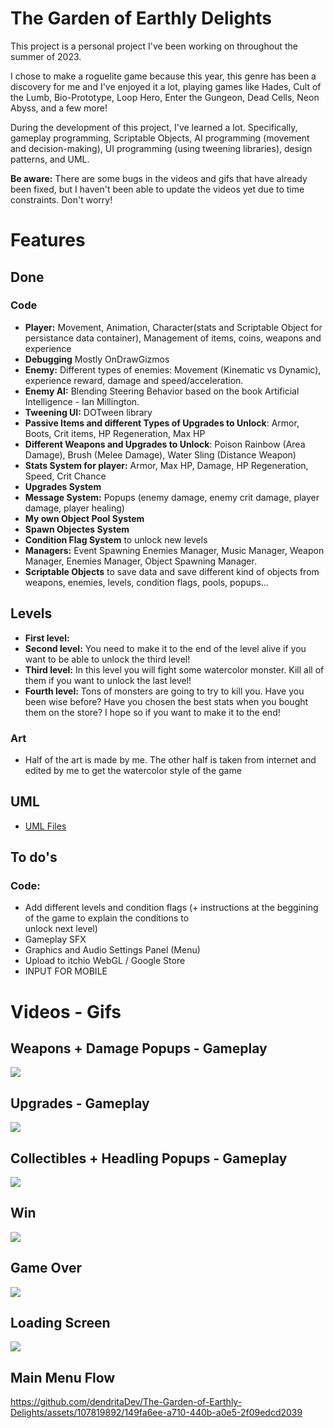 # The Garden of Earthly Delights
This project is a personal project I've been working on throughout the summer of 2023.

I chose to make a roguelite game because this year, this genre has been a discovery for me and I've enjoyed it a lot, playing games like Hades, Cult of the Lumb, Bio-Prototype, Loop Hero, Enter the Gungeon, Dead Cells, Neon Abyss, and a few more!

During the development of this project, I've learned a lot. Specifically, gameplay programming, Scriptable Objects, AI programming (movement and decision-making), UI programming (using tweening libraries), design patterns, and UML.

**Be aware:** There are some bugs in the videos and gifs that have already been fixed, but I haven't been able to update the videos yet due to time constraints. Don't worry!

# Features
## Done
### Code
 - **Player:** Movement, Animation, Character(stats and Scriptable Object for persistance data container), Management of items, coins, weapons and experience
 - **Debugging** Mostly OnDrawGizmos
 - **Enemy:** Different types of enemies: Movement (Kinematic vs Dynamic), experience reward, damage and speed/acceleration.
 - **Enemy AI:** Blending Steering Behavior based on the book Artificial Intelligence - Ian Millington. 
 - **Tweening UI:** DOTween library
 - **Passive Items and different Types of Upgrades to Unlock**: Armor, Boots, Crit items, HP Regeneration, Max HP
 - **Different Weapons and Upgrades to Unlock**: Poison Rainbow (Area Damage), Brush (Melee Damage), Water Sling (Distance Weapon)
 - **Stats System for player:** Armor, Max HP, Damage, HP Regeneration, Speed, Crit Chance
 - **Upgrades System**
 - **Message System:** Popups (enemy damage, enemy crit damage, player damage, player healing)
 - **My own Object Pool System**
 - **Spawn Objectes System**
 - **Condition Flag System** to unlock new levels
 - **Managers:** Event Spawning Enemies Manager, Music Manager, Weapon Manager, Enemies Manager, Object Spawning Manager.
 - **Scriptable Objects** to save data and save different kind of objects from weapons, enemies, levels, condition flags,
   pools, popups...

## Levels
- **First level:** 
- **Second level:** You need to make it to the end of the level alive if you want to be able to unlock the third level!
- **Third level:** In this level you will fight some watercolor monster. Kill all of them if you want to unlock the last level!
- **Fourth level:** Tons of monsters are going to try to kill you. Have you been wise before? Have you chosen the best stats when you bought them on the store? I hope so if you want to make it to the end!

### Art
  - Half of the art is made by me. The other half is taken from internet and edited by me to get the watercolor style of       the game

## UML
  - [UML Files](https://drive.google.com/drive/folders/16DbW0m3QNyMtEOaptFkmP0oJ878A7_4L?usp=sharing)

## To do's
    
### Code:
  - Add different levels and condition flags (+ instructions at the beggining of the game to explain the conditions to    
    unlock next level)
  - Gameplay SFX
  - Graphics and Audio Settings Panel (Menu)
  - Upload to itchio WebGL / Google Store
  - INPUT FOR MOBILE

# Videos - Gifs
## Weapons + Damage Popups - Gameplay
![](https://github.com/dendritaDev/The-Garden-of-Earthly-Delights/blob/main/Weapons.gif)

## Upgrades - Gameplay
![](https://github.com/dendritaDev/The-Garden-of-Earthly-Delights/blob/main/Upgrades.gif)

## Collectibles + Headling Popups - Gameplay
![](https://github.com/dendritaDev/The-Garden-of-Earthly-Delights/blob/main/Collectibles.gif)

## Win
![](https://github.com/dendritaDev/The-Garden-of-Earthly-Delights/blob/main/Win.gif)

## Game Over
![](https://github.com/dendritaDev/The-Garden-of-Earthly-Delights/blob/main/Game%20Over.gif)

## Loading Screen
![](https://github.com/dendritaDev/The-Garden-of-Earthly-Delights/blob/main/Loading%20Screen.gif)

## Main Menu Flow
https://github.com/dendritaDev/The-Garden-of-Earthly-Delights/assets/107819892/149fa6ee-a710-440b-a0e5-2f09edcd2039




